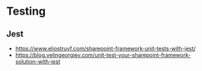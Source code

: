 # Testing

## Jest

- https://www.eliostruyf.com/sharepoint-framework-unit-tests-with-jest/
- https://blog.velingeorgiev.com/unit-test-your-sharepoint-framework-solution-with-jest
